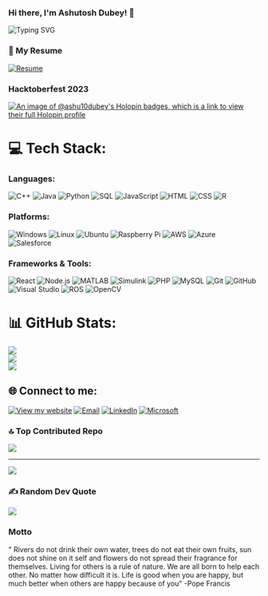 ### Hi there, I'm Ashutosh Dubey! 👋
![Typing SVG](https://readme-typing-svg.herokuapp.com?color=%2336BCF7&lines=Undergraduate+in+Computer+Science;at+VIT+Chennai,passionate+about;Software+Development,Cloud+Tech,;+Data+Science+and+Open-Source.;Always+Learning!✌️)
### 📄 My Resume
[![Resume](https://img.shields.io/badge/Resume-Download-brightgreen)](https://drive.google.com/file/d/1dqf5-PsJzLN1VWuadvPF0U31kbC0hEEy/view)
### Hacktoberfest 2023
[![An image of @ashu10dubey's Holopin badges, which is a link to view their full Holopin profile](https://holopin.me/ashu10dubey)](https://holopin.io/@ashu10dubey)

# 💻 Tech Stack:
### **Languages:**
![C++](https://img.shields.io/badge/c++-%2300599C.svg?style=plastic&logo=c%2B%2B&logoColor=white) ![Java](https://img.shields.io/badge/Java-%23ED8B00.svg?style=plastic&logo=java&logoColor=white) ![Python](https://img.shields.io/badge/python-3670A0?style=plastic&logo=python&logoColor=ffdd54) ![SQL](https://img.shields.io/badge/SQL-4479A1?style=plastic&logo=MySQL&logoColor=white) ![JavaScript](https://img.shields.io/badge/JavaScript-F7DF1E?style=plastic&logo=javascript&logoColor=black) ![HTML](https://img.shields.io/badge/HTML5-E34F26?style=plastic&logo=html5&logoColor=white) ![CSS](https://img.shields.io/badge/CSS3-1572B6?style=plastic&logo=css3&logoColor=white) ![R](https://img.shields.io/badge/R-276DC3?style=plastic&logo=r&logoColor=white)
### **Platforms:**
![Windows](https://img.shields.io/badge/Windows-0078D6?style=plastic&logo=windows&logoColor=white) ![Linux](https://img.shields.io/badge/Linux-FCC624?style=plastic&logo=linux&logoColor=black) ![Ubuntu](https://img.shields.io/badge/Ubuntu-E95420?style=plastic&logo=ubuntu&logoColor=white) ![Raspberry Pi](https://img.shields.io/badge/Raspberry%20Pi-A22846?style=plastic&logo=raspberry-pi&logoColor=white) ![AWS](https://img.shields.io/badge/AWS-%23FF9900.svg?style=plastic&logo=amazon-aws&logoColor=white) ![Azure](https://img.shields.io/badge/Azure-%230072C6.svg?style=plastic&logo=microsoftazure&logoColor=white) ![Salesforce](https://img.shields.io/badge/Salesforce-00A1E0?style=plastic&logo=salesforce&logoColor=white)
### **Frameworks & Tools:**
![React](https://img.shields.io/badge/React-20232A?style=plastic&logo=react&logoColor=61DAFB) ![Node.js](https://img.shields.io/badge/Node.js-339933?style=plastic&logo=nodedotjs&logoColor=white) ![MATLAB](https://img.shields.io/badge/MATLAB-0076A8?style=plastic&logo=mathworks&logoColor=white) ![Simulink](https://img.shields.io/badge/Simulink-0076A8?style=plastic&logo=mathworks&logoColor=white) ![PHP](https://img.shields.io/badge/PHP-777BB4?style=plastic&logo=php&logoColor=white) ![MySQL](https://img.shields.io/badge/MySQL-4479A1?style=plastic&logo=mysql&logoColor=white) ![Git](https://img.shields.io/badge/Git-F05032?style=plastic&logo=git&logoColor=white) ![GitHub](https://img.shields.io/badge/GitHub-181717?style=plastic&logo=github&logoColor=white) ![Visual Studio](https://img.shields.io/badge/Visual_Studio-5C2D91?style=plastic&logo=visual%20studio&logoColor=white) ![ROS](https://img.shields.io/badge/ROS-22314E?style=plastic&logo=ros&logoColor=white) ![OpenCV](https://img.shields.io/badge/OpenCV-5C3EE8?style=plastic&logo=opencv&logoColor=white)

# 📊 GitHub Stats:
![](https://github-readme-stats.vercel.app/api?username=ashu10dubey&theme=slateorange&hide_border=false&include_all_commits=false&count_private=true)<br/>
![](https://github-readme-streak-stats.herokuapp.com/?user=ashu10dubey&theme=slateorange&hide_border=false)<br/>
![](https://github-readme-stats.vercel.app/api/top-langs/?username=ashu10dubey&theme=slateorange&hide_border=false&include_all_commits=false&count_private=true&layout=compact)

## 🌐 Connect to me:
[![View my website](https://img.shields.io/badge/View_my_website-%230077B5.svg?style=plastic)](https://ashutoshdubey.co/)
[![Email](https://img.shields.io/badge/Email-D14836?style=plastic&logo=gmail&logoColor=white)](mailto:ashutoshdubey9794@gmail.com)
[![LinkedIn](https://img.shields.io/badge/LinkedIn-%230077B5.svg?logo=linkedin&logoColor=white)](https://www.linkedin.com/in/ashutoshdubey10)
[![Microsoft](https://img.shields.io/badge/Microsoft-%23B92B27.svg?logo=Microsoft&logoColor=Blue)](https://learn.microsoft.com/en-us/users/ashutoshdubey-8842/credentials/614e7cdaaa0987e9?wt.mc_id=studentamb_331542)

### 🔝 Top Contributed Repo
![](https://github-contributor-stats.vercel.app/api?username=ashu10dubey&limit=5&theme=nord&combine_all_yearly_contributions=true)

---
[![](https://visitcount.itsvg.in/api?id=ashu10dubey&icon=5&color=6)](https://visitcount.itsvg.in)


### ✍️ Random Dev Quote
![](https://quotes-github-readme.vercel.app/api?type=vetical&theme=tokyonight)

### Motto
" Rivers do not drink their own water, trees do not eat their own fruits, sun does not shine on it self and flowers do not spread their fragrance for themselves. Living for others is a rule of nature. We are all born to help each other. No matter how difficult it is. Life is good when you are happy, but much better when others are happy because of you" -Pope Francis

<!-- Proudly created with GPRM ( https://gprm.itsvg.in ) -->
